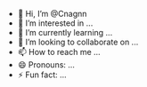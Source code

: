 - 👋 Hi, I’m @Cnagnn
- 👀 I’m interested in ...
- 🌱 I’m currently learning ...
- 💞️ I’m looking to collaborate on ...
- 📫 How to reach me ...
- 😄 Pronouns: ...
- ⚡ Fun fact: ...

<!---
Cnagnn/Cnagnn is a ✨ special ✨ repository because its `README.md` (this file) appears on your GitHub profile.
You can click the Preview link to take a look at your changes.
--->
